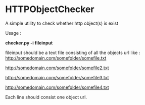 HTTPObjectChecker
=================

A simple utility to check whether http object(s) is exist

Usage :

**checker.py -i fileinput**


fileinput should be a text file consisting of all the objects url like :
http://somedomain.com/somefolder/somefile.txt

http://somedomain.com/somefolder/somefile2.txt

http://somedomain.com/somefolder/somefile3.txt

http://somedomain.com/somefolder/somefile4.txt

Each line should consist one object url.


